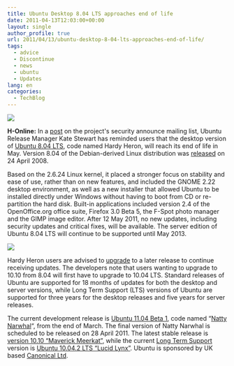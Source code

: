 ```yaml
---
title: Ubuntu Desktop 8.04 LTS approaches end of life
date: 2011-04-13T12:03:00+00:00
layout: single
author_profile: true
url: 2011/04/13/ubuntu-desktop-8-04-lts-approaches-end-of-life/
tags:
  - advice
  - Discontinue
  - news
  - ubuntu
  - Updates
lang: en
categories: 
  - TechBlog
---
```

[![](http://4.bp.blogspot.com/-0yY6IffCBtA/TaWJYhsqm0I/AAAAAAAAD1I/Z6b3mlUFtXw/s1600/Ubuntu_OLD_Logo_200-9a0ec4ffb926b5c0.png)](http://4.bp.blogspot.com/-0yY6IffCBtA/TaWJYhsqm0I/AAAAAAAAD1I/Z6b3mlUFtXw/s1600/Ubuntu_OLD_Logo_200-9a0ec4ffb926b5c0.png)

**H-Online:** In a [post](https://lists.ubuntu.com/archives/ubuntu-security-announce/2011-April/001301.html) on the project's security announce mailing list, Ubuntu Release Manager Kate Stewart has reminded users that the desktop version of [Ubuntu 8.04 LTS](http://www.h-online.com/open/features/Ubuntu-8-04-a-first-look-746486.html), code named Hardy Heron, will reach its end of life in May. Version 8.04 of the Debian-derived Linux distribution was [released](http://www.h-online.com/news/item/Ubuntu-8-04-LTS-released-736132.html) on 24 April 2008.

Based on the 2.6.24 Linux kernel, it placed a stronger focus on stability and ease of use, rather than on new features, and included the GNOME 2.22 desktop environment, as well as a new installer that allowed Ubuntu to be installed directly under Windows without having to boot from CD or re-partition the hard disk. Built-in applications included version 2.4 of the OpenOffice.org office suite, Firefox 3.0 Beta 5, the F-Spot photo manager and the GIMP image editor. After 12 May 2011, no new updates, including security updates and critical fixes, will be available. The server edition of Ubuntu 8.04 LTS will continue to be supported until May 2013.

[![](http://4.bp.blogspot.com/-MwqP5MgbeXM/TaWJisVc6eI/AAAAAAAAD1M/S3dk9cljBJ4/s320/Ubuntu_8.04_LTS-1e7959781135a586.png)](http://4.bp.blogspot.com/-MwqP5MgbeXM/TaWJisVc6eI/AAAAAAAAD1M/S3dk9cljBJ4/s1600/Ubuntu_8.04_LTS-1e7959781135a586.png)

Hardy Heron users are advised to [upgrade](https://help.ubuntu.com/community/LucidUpgrades) to a later release to continue receiving updates. The developers note that users wanting to upgrade to 10.10 from 8.04 will first have to upgrade to 10.04 LTS. Standard releases of Ubuntu are supported for 18 months of updates for both the desktop and server versions, while Long Term Support (LTS) versions of Ubuntu are supported for three years for the desktop releases and five years for server releases.

The current development release is [Ubuntu 11.04 Beta 1](http://www.h-online.com/news/item/Canonical-releases-Ubuntu-11-04-Beta-1-1219931.html), code named “[Natty Narwhal](http://www.h-online.com/news/item/Ubuntu-11-04-to-be-a-Natty-Narwhal-1061130.html)“, from the end of March. The final version of Natty Narwhal is scheduled to be released on 28 April 2011. The latest stable release is [version 10.10 “Maverick Meerkat”](http://www.h-online.com/news/item/Canonical-releases-Ubuntu-10-10-Maverick-Meerkat-1104475.html), while the current [Long Term Support](https://wiki.ubuntu.com/LTS) version is [Ubuntu 10.04.2 LTS “Lucid Lynx”](http://www.h-online.com/news/item/Canonical-releases-Ubuntu-10-04-2-LTS-1192724.html). Ubuntu is sponsored by UK based [Canonical Ltd](http://www.canonical.com/about-canonical).